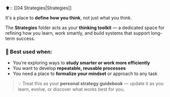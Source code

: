 ⬆️:: [[04 Strategies|Strategies]]

It's a place to **define how you think**, not just what you think.

The **Strategies** folder acts as your **thinking toolkit** — a dedicated space for refining how you learn, work smartly, and build systems that support long-term success.

### 🧠 Best used when:

- You're exploring ways to **study smarter or work more efficiently**    
- You want to develop **repeatable, reusable processes**    
- You need a place to **formalize your mindset** or approach to any task    

>💡 Treat this as your **personal strategy guidebook** — update it as you learn, evolve, or discover what works best for you.